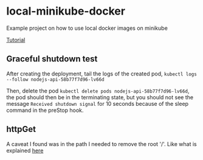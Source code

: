 # local-minikube-docker
Example project on how to use local docker images on minikube

[Tutorial](https://medium.com/bb-tutorials-and-thoughts/how-to-use-own-local-doker-images-with-minikube-2c1ed0b0968)

## Graceful shutdown test

After creating the deployment, tail the logs of the created pod, `kubectl logs --follow nodejs-api-58b77f7d96-lv66d`

Then, delete the pod `kubectl delete pods nodejs-api-58b77f7d96-lv66d`, the pod should then be in the terminating state, but you should not see the message `Received shutdown signal` for 10 seconds because of the sleep command in the preStop hook.

## httpGet

A caveat I found was in the path I needed to remove the root '/'. Like what is explained [here](https://github.com/kubernetes/kubernetes/issues/56951#issue-280388803)


